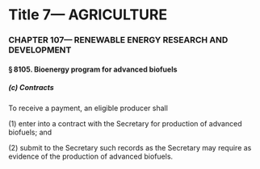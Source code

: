 
# Title 7— AGRICULTURE
### CHAPTER 107— RENEWABLE ENERGY RESEARCH AND DEVELOPMENT
#### § 8105. Bioenergy program for advanced biofuels
##### (c) Contracts

To receive a payment, an eligible producer shall

(1) enter into a contract with the Secretary for production of advanced biofuels; and

(2) submit to the Secretary such records as the Secretary may require as evidence of the production of advanced biofuels.
